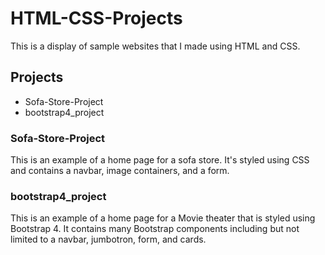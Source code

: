 # HTML-CSS-Projects
This is a display of sample websites that I made using HTML and CSS.
## Projects
- Sofa-Store-Project
- bootstrap4_project
### Sofa-Store-Project
This is an example of a home page for a sofa store. It's styled using CSS and contains 
a navbar, image containers, and a form.
### bootstrap4_project
This is an example of a home page for a Movie theater that is styled using Bootstrap 4.
It contains many Bootstrap components including but not limited to a navbar, jumbotron,
form, and cards.
